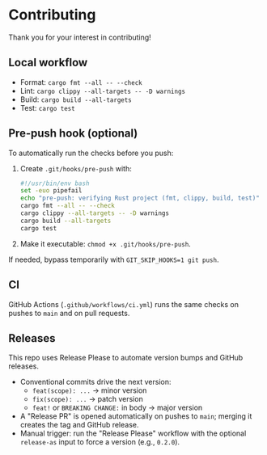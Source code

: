 Contributing
============

Thank you for your interest in contributing!

Local workflow
--------------
- Format: `cargo fmt --all -- --check`
- Lint: `cargo clippy --all-targets -- -D warnings`
- Build: `cargo build --all-targets`
- Test: `cargo test`

Pre-push hook (optional)
------------------------
To automatically run the checks before you push:

1. Create `.git/hooks/pre-push` with:

   ```bash
   #!/usr/bin/env bash
   set -euo pipefail
   echo "pre-push: verifying Rust project (fmt, clippy, build, test)"
   cargo fmt --all -- --check
   cargo clippy --all-targets -- -D warnings
   cargo build --all-targets
   cargo test
   ```

2. Make it executable: `chmod +x .git/hooks/pre-push`.

If needed, bypass temporarily with `GIT_SKIP_HOOKS=1 git push`.

CI
--
GitHub Actions (`.github/workflows/ci.yml`) runs the same checks on pushes to `main` and on pull requests.

Releases
--------
This repo uses Release Please to automate version bumps and GitHub releases.

- Conventional commits drive the next version:
  - `feat(scope): ...` → minor version
  - `fix(scope): ...` → patch version
  - `feat!` or `BREAKING CHANGE:` in body → major version
- A "Release PR" is opened automatically on pushes to `main`; merging it creates the tag and GitHub release.
- Manual trigger: run the "Release Please" workflow with the optional `release-as` input to force a version (e.g., `0.2.0`).
